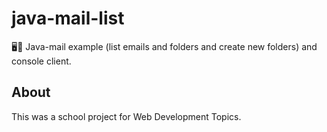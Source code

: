 # java-mail-list
🖥📧 Java-mail example (list emails and folders and create new folders) and console client. 

## About
This was a school project for Web Development Topics.

